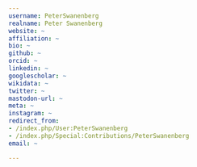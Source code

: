 ```yaml
---
username: PeterSwanenberg
realname: Peter Swanenberg
website: ~
affiliation: ~
bio: ~
github: ~
orcid: ~
linkedin: ~
googlescholar: ~
wikidata: ~
twitter: ~
mastodon-url: ~
meta: ~
instagram: ~
redirect_from:
- /index.php/User:PeterSwanenberg
- /index.php/Special:Contributions/PeterSwanenberg
email: ~

---
```


